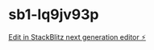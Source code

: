 # sb1-lq9jv93p

[Edit in StackBlitz next generation editor ⚡️](https://stackblitz.com/~/github.com/KhadijahSD/sb1-lq9jv93p)